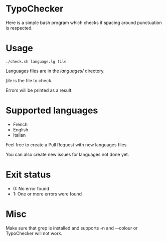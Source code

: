 # TypoChecker
Here is a simple bash program which checks if spacing around punctuation is respected.

Usage
=====
```
./check.sh language.lg file
```


Languages files are in the *languages/* directory.

*file* is the file to check.

Errors will be printed as a result.

Supported languages
===================
- French
- English
- Italian

Feel free to create a Pull Request with new languages files.

You can also create new issues for languages not done yet.

Exit status
===========
- 0: No error found
- 1: One or more errors were found

Misc
====
Make sure that grep is installed and supports -n and --colour or TypoChecker will not work.
